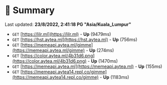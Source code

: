 # 📖 Summary
Last updated: **23/8/2022, 2:41:18 PG "Asia/Kuala_Lumpur"**

- `GET` [https://lilr.ml](https://lilr.ml) - **Up** (9479ms)
- `GET` [https://hst.aytea.ml](https://hst.aytea.ml) - **Up** (756ms)
- `GET` [https://memeapi.aytea.ml/gimme](https://memeapi.aytea.ml/gimme) - **Up** (274ms)
- `GET` [https://color.aytea.ml/4b31d6.png](https://color.aytea.ml/4b31d6.png) - **Up** (1470ms)
- `GET` [https://memeapi.aytea.ml](https://memeapi.aytea.ml) - **Up** (155ms)
- `GET` [https://memeapi.aytea14.repl.co/gimme](https://memeapi.aytea14.repl.co/gimme) - **Up** (1183ms)

